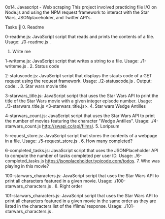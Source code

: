 0x14. Javascript - Web scraping
This project involved practicing file I/O on Node.js and using the NPM request framework to interact with the Star Wars, JSONplaceholder, and Twitter API's.

Tasks 📃
0. Readme

0-readme.js: JavaScript script that reads and prints the contents of a file.
Usage: ./0-readme.js <file path>.
1. Write me

1-writeme.js: JavaScript script that writes a string to a file.
Usage: ./1-writeme.js <file path> <string to write>.
2. Status code

2-statuscode.js: JavaScript script that displays the stauts code of a GET request using the request framework.
Usage: ./2-statuscode.js <URL to GET>.
Output: code: <status code>.
3. Star wars movie title

3-starwars_title.js: JavaScript script that uses the Star Wars API to print the title of the Star Wars movie with a given integer episode number.
Usage: ./3-starwars_title.js <3-starwars_title.js>.
4. Star wars Wedge Antilles

4-starwars_count.js: JavaScript script that uses the Star Wars API to print the number of movies featuring the character "Wedge Antilles".
Usage: ./4-starwars_count.js http://swapi.co/api/films/.
5. Loripsum

5-request_store.js: JavaScript script that stores the contents of a webpage in a file.
Usage: ./5-request_store.js <URL to get> <file path to store content in>.
6. How many completed?

6-completed_tasks.js: JavaScript script that uses the JSONPlaceholder API to compute the number of tasks completed per user ID.
Usage: ./6-completed_tasks.js https://jsonplaceholder.typicode.com/todos.
7. Who was playing in this movie?

100-starwars_characters.js: JavaScript script that uses the Star Wars API to print all characters featured in a given movie.
Usage: ./100-starwars_characters.js <movie ID>.
8. Right order

101-starwars_characters.js: JavaScript script that uses the Star Wars API to print all characters featured in a given movie in the same order as they are listed in the characters list of the /films/ response.
Usage: ./101-starwars_characters.js <movie ID>.
